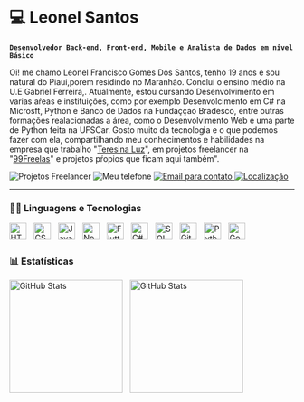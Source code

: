 # 💻 Leonel Santos

**`Desenvolvedor Back-end, Front-end, Mobile e Analista de Dados em nivel Básico`**

Oi! me chamo Leonel Francisco Gomes Dos Santos, tenho 19 anos e sou natural do Piauí,porem residindo no Maranhão. Concluí o ensino médio na U.E Gabriel Ferreira,. Atualmente, estou cursando Desenvolvimento em varias aŕeas e instituições, como por exemplo Desenvolcimento em C# na Microsft, Python e Banco de Dados na Fundaççao Bradesco, entre outras formações realacionadas a área, como o Desenvolvimento Web e uma parte de Python feita na UFSCar. Gosto muito da tecnologia e o que podemos fazer com ela, compartilhando meu conhecimentos e habilidades na empresa que trabalho "[Teresina Luz](www.linkedin.com/in/leonel-francisco-0b027a280)", em projetos freelancer na "[99Freelas](https://www.99freelas.com.br/user/leonel-francisco)" e projetos pŕopios que ficam aqui também".

<p align="left">
    <a>
        <img 
            alt="Projetos Freelancer" 
            title="Projetos Freelancers feitos por mim para clientes" 
            src="https://custom-icon-badges.demolab.com/badge/99Freelas-0-blue"
        />
    </a>
    <a>
        <img 
            alt="Meu telefone" 
            title="Entre em contato comigo!" 
            src="https://custom-icon-badges.demolab.com/badge/- +55(99)98141--0968 -orange?style=for-the-badge&logo=phone&logoColor=white"
        />
    </a> 
    <a href="https://github.com/Larissakich?tab=repositories&sort=stargazers">
        <img 
            alt="Email para contato" 
            title="Meu email profissional e mais utilizado" 
            src="https://custom-icon-badges.demolab.com/badge/-leonelcampelo90@gmail.com-red?style=for-the-badge&logo=mention&logoColor=white"
        />
    </a>
    <a href="https://github.com/Larissakich?tab=followers">
        <img 
            alt="Localização" 
            title="Meu endereço atualmente" 
            src="https://custom-icon-badges.demolab.com/badge/Timon-MA, Brasil -purple?style=for-the-badge&logo=location&logoColor=white"
        />
    </a>
</p>

---

### 🧑‍🔧 Linguagens e Tecnologias

<img 
    align="left" 
    alt="HTML"
    title="HTML" 
    width="30px" 
    style="padding-right: 10px;" 
    src="https://cdn.jsdelivr.net/gh/devicons/devicon@latest/icons/html5/html5-original.svg" 
/>
<img 
    align="left" 
    alt="CSS" 
    title="CSS"
    width="30px" 
    style="padding-right: 10px;" 
    src="https://cdn.jsdelivr.net/gh/devicons/devicon@latest/icons/css3/css3-original.svg" 
/>
<img 
    align="left" 
    alt="JavaScript" 
    title="JavaScript"
    width="30px" 
    style="padding-right: 10px;" 
    src="https://cdn.jsdelivr.net/gh/devicons/devicon@latest/icons/javascript/javascript-original.svg" 
/>
<img 
    align="left" 
    alt="Node.js"
    title="Node.js" 
    width="30px" 
    style="padding-right: 10px;" 
    src="https://cdn.jsdelivr.net/gh/devicons/devicon@latest/icons/nodejs/nodejs-original-wordmark.svg"
/>
<img 
    align="left" 
    alt="Flutter"
    title="Flutter" 
    width="30px" 
    style="padding-right: 10px;" 
    src="https://cdn.jsdelivr.net/gh/devicons/devicon@latest/icons/flutter/flutter-original.svg"
/>
<img 
    align="left" 
    alt="C#" 
    title="C#"
    width="30px" 
    style="padding-right: 10px;" 
    src="https://cdn.jsdelivr.net/gh/devicons/devicon@latest/icons/csharp/csharp-original.svg" 
/>
<img 
    align="left" 
    alt="SQL Lite"
    title="SQL Lite" 
    width="30px" 
    style="padding-right: 10px;" 
    src="https://cdn.jsdelivr.net/gh/devicons/devicon@latest/icons/sqldeveloper/sqldeveloper-original.svg" 
/>
<img 
    align="left" 
    alt="Git" 
    title="Git"
    width="30px" 
    style="padding-right: 10px;" 
    src="https://cdn.jsdelivr.net/gh/devicons/devicon@latest/icons/git/git-original.svg" 
/>
<img 
    align="left" 
    alt="Python" 
    title="Python"
    width="30px" 
    style="padding-right: 10px;" 
    src="https://cdn.jsdelivr.net/gh/devicons/devicon@latest/icons/python/python-original.svg" 
/>
<img
    align="left" 
    alt="Godot" 
    title="Godot"
    width="30px" 
    style="padding-right: 10px;" 
    src="https://cdn.jsdelivr.net/gh/devicons/devicon@latest/icons/godot/godot-original.svg" 
/>

<br/>
<br/>

### 📊 Estatísticas

<p>
  <img 
    align="left" 
    alt="GitHub Stats" 
    height="200" 
    style="padding-right: 10px;" 
    src="https://github-readme-stats.vercel.app/api?username=leozuta&show_icons=true&theme=tokyonight&include_all_commits=true&locale=pt-br" 
  />

<img 
      align="left" 
      alt="GitHub Stats" 
      height="200" 
      src="https://github-readme-stats.vercel.app/api/top-langs/?username=leozuta&theme=tokyonight&layout=compact&custom_title=Tecnologias&langs_count=10" 
  />

</p>
